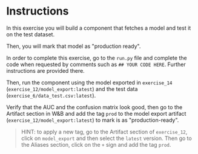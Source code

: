 # Instructions
In this exercise you will build a component that fetches a model and test it on the test dataset.

Then, you will mark that model as "production ready".

In order to complete this exercise, go to the ``run.py`` file and complete the code when
requested by comments such as ``## YOUR CODE HERE``. Further instructions are provided there.

Then, run the component using the model exported in ``exercise_14`` 
(``exercise_12/model_export:latest``) and the test data (``exercise_6/data_test.csv:latest``).

Verify that the AUC and the confusion matrix look good, then go to the Artifact section in W&B
and add the tag ``prod`` to the model export artifact (``exercise_12/model_export:latest``) 
to mark is as "production-ready".
> HINT: to apply a new tag, go to the Artifact section of ``exercise_12``, click on 
> ``model_export`` and then select the ``latest`` version. Then go to the Aliases section, click
> on the `+` sign and add the tag ``prod``.